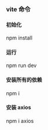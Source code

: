 ### vite 命令

#### 初始化

npm install

#### 运行

npm run dev

#### 安装所有的依赖

npm i

#### 安装 axios

npm i axios
